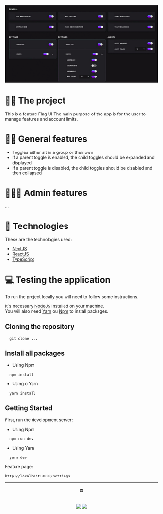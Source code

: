 ![Banner Readme Flag](flag-ui.png)

# 👷🏻 The project

This is a feature Flag UI
The main purpose of the app is for the user to manage features and account limits.

# 🤳🏻 General features

- Toggles either sit in a group or their own
- If a parent toggle is enabled, the child toggles should be expanded and displayed
- If a parent toggle is disabled, the child toggles should be disabled and then collapsed

# 🧑🏻‍💼 Admin features

...

# 🚀 Technologies

These are the technologies used:

- <a href="https://nextjs.org/" target="_blank">NextJS</a> <br>
- <a href="https://pt-br.reactjs.org/docs/getting-started.html" target="_blank">ReactJS</a> <br>
- <a href="https://www.typescriptlang.org/docs/" target="_blank">TypeScript</a> <br>

# 💻 Testing the application

To run the project locally you will need to follow some instructions. <br>

It`s necessary <a href="https://nodejs.org/en/download/" target="_blank">NodeJS</a> installed on your machine. <br>
You will also need <a href="https://classic.yarnpkg.com/lang/en/docs/install/#mac-stable" target="_blank">Yarn</a> ou <a href="https://www.npmjs.com/" target="_blank">Npm</a> to install packages. <br>

## Cloning the repository

```
  git clone ...
```

## Install all packages

- Using Npm

```
  npm install
```

- Using o Yarn

```
  yarn install
```

## Getting Started

First, run the development server:

- Using Npm

```
  npm run dev
```

- Using Yarn

```
  yarn dev
```

Feature page:

```
http://localhost:3000/settings
```

---

<div align="center">
  <p>☎️<p> <br>
  <a href = "mailto:carollima.dev@gmail.com"><img src="https://img.shields.io/badge/Gmail-D14836?style=for-the-badge&logo=gmail&logoColor=white" target="_blank"></a>
  <a display="flex" text-align="center" href="https://www.linkedin.com/in/carollimadev/" target="_blank"><img src="https://img.shields.io/badge/-LinkedIn-%230077B5?style=for-the-badge&logo=linkedin&logoColor=white" target="_blank"></a> 
</div>
